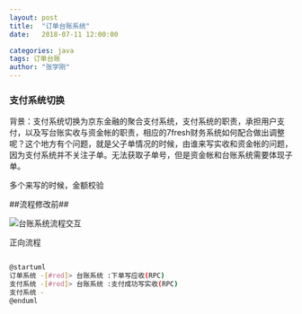 ```yaml
---
layout: post
title:  "订单台账系统"
date:   2018-07-11 12:00:00

categories: java
tags: 订单台账
author: "张学刚"
---
```


### **支付系统切换**

背景：支付系统切换为京东金融的聚合支付系统，支付系统的职责，承担用户支付，以及写台账实收与资金帐的职责，相应的7fresh财务系统如何配合做出调整呢？这个地方有个问题，就是父子单情况的时候，由谁来写实收和资金帐的问题，因为支付系统并不关注子单。无法获取子单号，但是资金帐和台账系统需要体现子单。

多个来写的时候，金额校验

##流程修改前##

![台账系统流程交互](https://raw.githubusercontent.com/unionall/unionall.github.io/master/assets/images/pictures/2018-08-07-pay-switch/01-01.png)

正向流程

``` bash

@startuml
订单系统 -[#red]> 台账系统 :下单写应收(RPC)
支付系统 -[#red]> 台账系统 :支付成功写实收(RPC)
支付系统 -
@enduml

```


